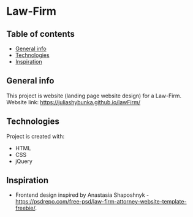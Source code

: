 # Law-Firm

## Table of contents
* [General info](#general-info)
* [Technologies](#technologies)
* [Inspiration](#inspiration)

## General info
This project is website (landing page website design) for a Law-Firm.
Website link: https://juliashybunka.github.io/lawFirm/

## Technologies
Project is created with:
* HTML
* CSS
* jQuery

## Inspiration
* Frontend design inspired by Anastasia Shaposhnyk - https://psdrepo.com/free-psd/law-firm-attorney-website-template-freebie/.
